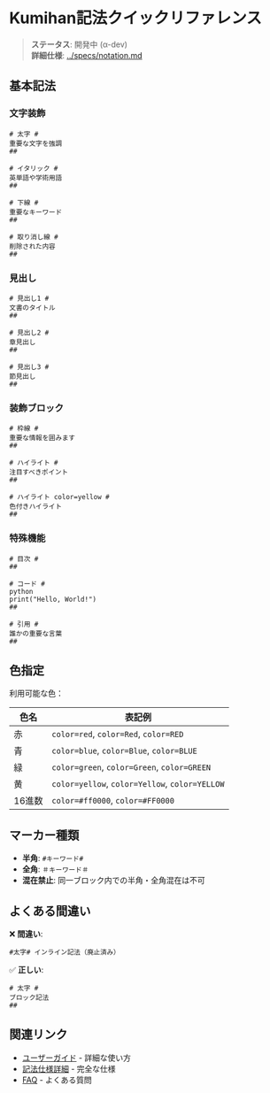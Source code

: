 # Kumihan記法クイックリファレンス

> **ステータス**: 開発中 (α-dev)  
> **詳細仕様**: [../specs/notation.md](../specs/notation.md)

## 基本記法

### 文字装飾

```
# 太字 #
重要な文字を強調
##

# イタリック #
英単語や学術用語
##

# 下線 #
重要なキーワード
##

# 取り消し線 #
削除された内容
##
```

### 見出し

```
# 見出し1 #
文書のタイトル
##

# 見出し2 #
章見出し
##

# 見出し3 #
節見出し
##
```

### 装飾ブロック

```
# 枠線 #
重要な情報を囲みます
##

# ハイライト #
注目すべきポイント
##

# ハイライト color=yellow #
色付きハイライト
##
```

### 特殊機能

```
# 目次 #
##

# コード #
python
print("Hello, World!")
##

# 引用 #
誰かの重要な言葉
##
```

## 色指定

利用可能な色：

| 色名 | 表記例 |
|------|--------|
| 赤 | `color=red`, `color=Red`, `color=RED` |
| 青 | `color=blue`, `color=Blue`, `color=BLUE` |
| 緑 | `color=green`, `color=Green`, `color=GREEN` |
| 黄 | `color=yellow`, `color=Yellow`, `color=YELLOW` |
| 16進数 | `color=#ff0000`, `color=#FF0000` |

## マーカー種類

- **半角**: `#キーワード#`
- **全角**: `＃キーワード＃`
- **混在禁止**: 同一ブロック内での半角・全角混在は不可

## よくある間違い

❌ **間違い**:
```
#太字# インライン記法（廃止済み）
```

✅ **正しい**:
```
# 太字 #
ブロック記法
##
```

## 関連リンク

- [ユーザーガイド](user-guide.md) - 詳細な使い方
- [記法仕様詳細](../specs/notation.md) - 完全な仕様
- [FAQ](faq.md) - よくある質問